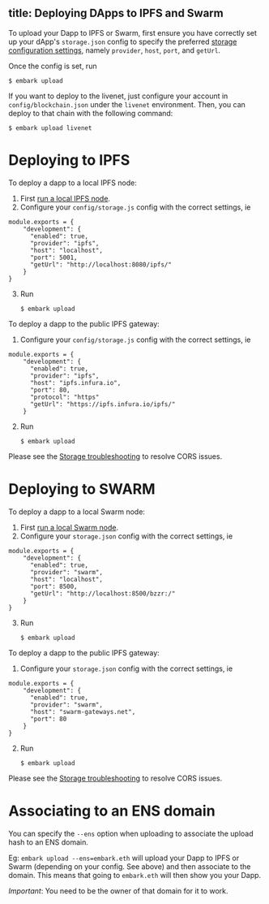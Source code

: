 title: Deploying DApps to IPFS and Swarm
---
To upload your Dapp to IPFS or Swarm, first ensure you have correctly set up your dApp's `storage.json` config to specify the preferred [storage configuration settings](./storage.html)</a>, namely `provider`, `host`, `port`, and `getUrl`.

Once the config is set, run
<pre><code class="shell">$ embark upload</code></pre>
If you want to deploy to the livenet, just configure your account in `config/blockchain.json` under the `livenet` environment. Then, you can deploy to that chain with the following command:
<pre><code class="shell">$ embark upload livenet</code></pre>

Deploying to IPFS
=================
To deploy a dapp to a local IPFS node:
1. First [run a local IPFS node](https://ipfs.io/docs/getting-started/).
2. Configure your `config/storage.js` config with the correct settings, ie
<pre><code class="javascript">module.exports = {
    "development": {
      "enabled": true,
      "provider": "ipfs",
      "host": "localhost",
      "port": 5001,
      "getUrl": "http://localhost:8080/ipfs/"
    }
}
</code></pre>
3. Run <pre><code class="shell">$ embark upload</code></pre>

To deploy a dapp to the public IPFS gateway:
1. Configure your `config/storage.js` config with the correct settings, ie
<pre><code class="javascript">module.exports = {
    "development": {
      "enabled": true,
      "provider": "ipfs",
      "host": "ipfs.infura.io",
      "port": 80,
      "protocol": "https"
      "getUrl": "https://ipfs.infura.io/ipfs/"
    }
</code></pre>
2. Run <pre><code class="shell">$ embark upload</code></pre>

Please see the [Storage troubleshooting](./storage#troubleshooting) to resolve CORS issues.

Deploying to SWARM
==================
To deploy a dapp to a local Swarm node:
1. First [run a local Swarm node](http://swarm-guide.readthedocs.io/en/latest/runninganode.html).
2. Configure your `storage.json` config with the correct settings, ie
<pre><code class="javascript">module.exports = {
    "development": {
      "enabled": true,
      "provider": "swarm",
      "host": "localhost",
      "port": 8500,
      "getUrl": "http://localhost:8500/bzzr:/"
    }
}
</code></pre>
3. Run <pre><code class="shell">$ embark upload</code></pre>

To deploy a dapp to the public IPFS gateway:
1. Configure your `storage.json` config with the correct settings, ie
<pre><code class="javascript">module.exports = {
    "development": {
      "enabled": true,
      "provider": "swarm",
      "host": "swarm-gateways.net",
      "port": 80
    }
}
</code></pre>
2. Run <pre><code class="shell">$ embark upload</code></pre>

Please see the [Storage troubleshooting](./storage#troubleshooting) to resolve CORS issues.

Associating to an ENS domain
==================

You can specify the `--ens` option when uploading to associate the upload hash to an ENS domain.

Eg: `embark upload --ens=embark.eth` will upload your Dapp to IPFS or Swarm (depending on your config. See above) and then associate to the domain.
This means that going to `embark.eth` will then show you your Dapp.

*Important*: You need to be the owner of that domain for it to work.


